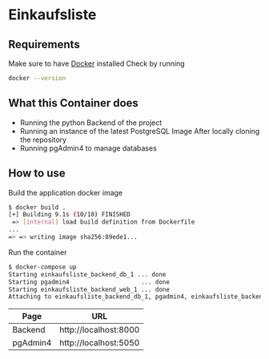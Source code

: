 # Einkaufsliste

## Requirements
Make sure to have [Docker](https://www.docker.com/) installed
Check by running
```bash
docker --version
```
## What this Container does
- Running the python Backend of the project
- Running an instance of the latest PostgreSQL Image
After locally cloning the repository
- Running pgAdmin4 to manage databases

## How to use

Build the application docker image
```bash
$ docker build .
[+] Building 9.1s (10/10) FINISHED
 => [internal] load build definition from Dockerfile
...
=> => writing image sha256:89ede1...
```
Run the container
```bash
$ docker-compose up
Starting einkaufsliste_backend_db_1 ... done
Starting pgadmin4                    ... done
Starting einkaufsliste_backend_web_1 ... done
Attaching to einkaufsliste_backend_db_1, pgadmin4, einkaufsliste_backend_web_1
```
| Page | URL |
| --- | --- |
| Backend | http://localhost:8000 |
| pgAdmin4 | http://localhost:5050 |